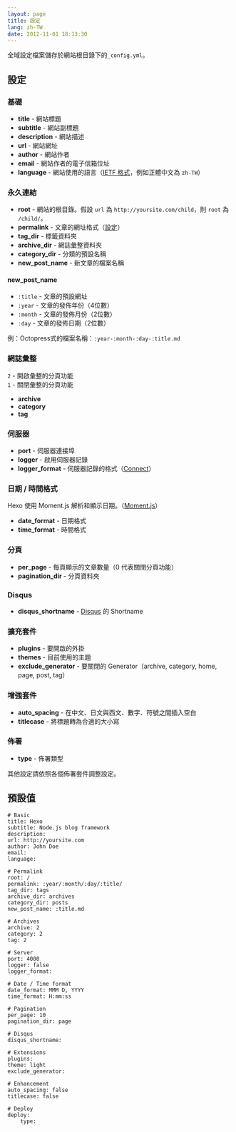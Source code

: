 ```yaml
---
layout: page
title: 設定
lang: zh-TW
date: 2012-11-01 18:13:30
---
```


全域設定檔案儲存於網站根目錄下的`_config.yml`。

## 設定

### 基礎

- **title** - 網站標題
- **subtitle** - 網站副標題
- **description** - 網站描述
- **url** - 網站網址
- **author** - 網站作者
- **email** - 網站作者的電子信箱位址
- **language** - 網站使用的語言（[IETF 格式][1]，例如正體中文為 `zh-TW`）

### 永久連結

- **root** - 網站的根目錄。假設 `url` 為 `http://yoursite.com/child`，則 `root` 為 `/child/`。
- **permalink** - 文章的網址格式（[設定][2]）
- **tag_dir** - 標籤資料夾
- **archive_dir** - 網誌彙整資料夾
- **category_dir** - 分類的預設名稱
- **new_post_name** - 新文章的檔案名稱

#### new_post_name

- `:title` - 文章的預設網址
- `:year` - 文章的發佈年份（4位數）
- `:month` - 文章的發佈月份（2位數）
- `:day` - 文章的發佈日期（2位數）

例：Octopress式的檔案名稱：`:year-:month-:day-:title.md`

### 網誌彙整

`2` - 開啟彙整的分頁功能  
`1` - 關閉彙整的分頁功能

- **archive**
- **category**
- **tag**

### 伺服器

- **port** - 伺服器連接埠
- **logger** - 啟用伺服器記錄
- **logger_format** - 伺服器記錄的格式（[Connect][3]）

### 日期 / 時間格式

Hexo 使用 Moment.js 解析和顯示日期。（[Moment.js][4]）

- **date_format** - 日期格式
- **time_format** - 時間格式

### 分頁

- **per_page** - 每頁顯示的文章數量（0 代表關閉分頁功能）
- **pagination_dir** - 分頁資料夾

### Disqus

- **disqus_shortname** - [Disqus][5] 的 Shortname

### 擴充套件

- **plugins** - 要開啟的外掛
- **themes** - 目前使用的主題
- **exclude_generator** - 要關閉的 Generator（archive, category, home, page, post, tag）

### 增強套件

- **auto_spacing** - 在中文、日文與西文、數字、符號之間插入空白
- **titlecase** - 將標題轉為合適的大小寫

### 佈署

- **type** - 佈署類型

其他設定請依照各個佈署套件調整設定。

## 預設值

	# Basic
	title: Hexo
	subtitle: Node.js blog framework
	description:
	url: http://yoursite.com
	author: John Doe
	email:
	language:

	# Permalink
	root: /
	permalink: :year/:month/:day/:title/
	tag_dir: tags
	archive_dir: archives
	category_dir: posts
	new_post_name: :title.md

	# Archives
	archive: 2
	category: 2
	tag: 2

	# Server
	port: 4000
	logger: false
	logger_format:

	# Date / Time format
	date_format: MMM D, YYYY
	time_format: H:mm:ss

	# Pagination
	per_page: 10
	pagination_dir: page

	# Disqus
	disqus_shortname:

	# Extensions
	plugins:
	theme: light
	exclude_generator:

	# Enhancement
	auto_spacing: false
	titlecase: false

	# Deploy
	deploy:
		type:
		
[1]: http://www.w3.org/International/articles/language-tags/
[2]: permalink.html
[3]: http://www.senchalabs.org/connect/logger.html
[4]: http://momentjs.com/docs/#/displaying/format/
[5]: http://disqus.com/